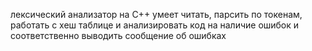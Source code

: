 лексический анализатор на С++
умеет читать, парсить по токенам, работать с хеш таблице и анализировать код на наличие ошибок и соответственно выводить сообщение об ошибках
